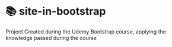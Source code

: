 # :books:	site-in-bootstrap

Project Created during the Udemy Bootstrap course, applying the knowledge passed during the course
